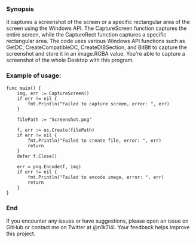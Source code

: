 ### Synopsis

It captures a screenshot of the screen or a specific rectangular area of the screen using the Windows API. The CaptureScreen function captures the entire screen, while the CaptureRect function captures a specific rectangular area. The code uses various Windows API functions such as GetDC, CreateCompatibleDC, CreateDIBSection, and BitBlt to capture the screenshot and store it in an image.RGBA value. You're able to capture a screenshot of the whole Desktop with this program.

### Example of usage:

```
func main() {
	img, err := CaptureScreen()
	if err != nil {
		fmt.Println("Failed to capture screen, error: ", err)
	}

	filePath := "Screenshot.png"

	f, err := os.Create(filePath)
	if err != nil {
		fmt.Println("Failed to create file, error: ", err)
		return
	}
	defer f.Close()

	err = png.Encode(f, img)
	if err != nil {
		fmt.Println("Failed to encode image, error: ", err)
		return
	}
}
```

### End

If you encounter any issues or have suggestions, please open an issue on GitHub or contact me on Twitter at @n1k7l4i. Your feedback helps improve this project.

